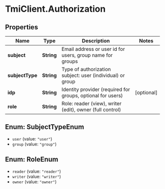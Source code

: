 # TmiClient.Authorization

## Properties
Name | Type | Description | Notes
------------ | ------------- | ------------- | -------------
**subject** | **String** | Email address or user id for users, group name for groups | 
**subjectType** | **String** | Type of authorization subject: user (individual) or group | 
**idp** | **String** | Identity provider (required for groups, optional for users) | [optional] 
**role** | **String** | Role: reader (view), writer (edit), owner (full control) | 

<a name="SubjectTypeEnum"></a>
## Enum: SubjectTypeEnum

* `user` (value: `"user"`)
* `group` (value: `"group"`)


<a name="RoleEnum"></a>
## Enum: RoleEnum

* `reader` (value: `"reader"`)
* `writer` (value: `"writer"`)
* `owner` (value: `"owner"`)

